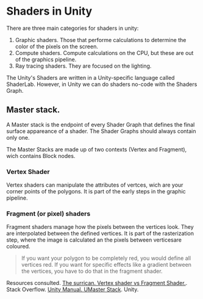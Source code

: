 # Shaders in Unity
There are three main categories for shaders in unity:
1. Graphic shaders. Those that performe calculations to determine the color of the pixels on the screen.
2. Compute shaders. Compute calculations on the CPU, but these are out of the graphics pipeline.
3. Ray tracing shaders. They are focused on the lighting.

The Unity's Shaders are written in a Unity-specific language called ShaderLab. However, in Unity we can do shaders no-code with the Shaders Graph.

## Master stack.

A Master stack is the endpoint of every Shader Graph that defines the final surface appareance of a shader. The Shader Graphs should always contain only one.

The Master Stacks are made up of two contexts (Vertex and Fragment), wich contains Block nodes.

### Vertex Shader
Vertex shaders can manipulate the attributes of vertces, wich are your corner points of the polygons. It is part of the early steps in the graphic pipeline.

### Fragment (or pixel) shaders
Fragment shaders manage how the pixels between the vertices look. They are interpolated between the defined vertices. It is part of the rasterization step, where the image is calculated an the pixels between verticesare coloured.

> If you want your polygon to be completely red, you would define all vertices red. If you want for specific effects like a gradient between the vertices, you have to do that in the fragment shader.

Resources consulted.
[The surrican. Vertex shader vs Fragment Shader.](https://stackoverflow.com/a/4421289/18456344). Stack Overflow.
[Unity Manual. UMaster Stack](https://docs.unity3d.com/Packages/com.unity.shadergraph@10.5/manual/Master-Stack.html?utm_source=demand-gen&utm_medium=pdf&utm_campaign=asset-links-gmg-artist-expansion&utm_content=technical-artist-ebook). Unity.
